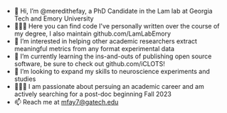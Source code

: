 - 👋 Hi, I’m @meredithefay, a PhD Candidate in the Lam lab at Georgia Tech and Emory University
- 👩🏻‍💻 Here you can find code I've personally written over the course of my degree, I also maintain github.com/LamLabEmory
- 👀 I’m interested in helping other academic researchers extract meaningful metrics from any format experimental data
- 🌱 I’m currently learning the ins-and-outs of publishing open source software, be sure to check out github.com/iCLOTS!
- 💞️ I’m looking to expand my skills to neuroscience experiments and studies
- 👩🏻‍🎓 I am passionate about persuing an academic career and am actively searching for a post-doc beginning Fall 2023
- 📫 Reach me at mfay7@gatech.edu

<!---
meredithefay/meredithefay is a ✨ special ✨ repository because its `README.md` (this file) appears on your GitHub profile.
You can click the Preview link to take a look at your changes.
--->
